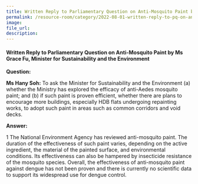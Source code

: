 ```yaml
---  
title: Written Reply to Parliamentary Question on Anti-Mosquito Paint by Ms Grace Fu, Minister for Sustainability and the Environment  
permalink: /resource-room/category/2022-08-01-written-reply-to-pq-on-anti-mosquito-paint/
image:  
file_url:  
description:  
---  
```


#### Written Reply to Parliamentary Question on Anti-Mosquito Paint by Ms Grace Fu, Minister for Sustainability and the Environment

**Question:**

**Ms Hany Soh:** To ask the Minister for Sustainability and the Environment (a) whether the Ministry has explored the efficacy of anti-Aedes mosquito paint; and (b) if such paint is proven efficient, whether there are plans to encourage more buildings, especially HDB flats undergoing repainting works, to adopt such paint in areas such as common corridors and void decks.

**Answer:**

1 The National Environment Agency has reviewed anti-mosquito paint. The duration of the effectiveness of such paint varies, depending on the active ingredient, the material of the painted surface, and environmental conditions. Its effectiveness can also be hampered by insecticide resistance of the mosquito species. Overall, the effectiveness of anti-mosquito paint against dengue has not been proven and there is currently no scientific data to support its widespread use for dengue control.
